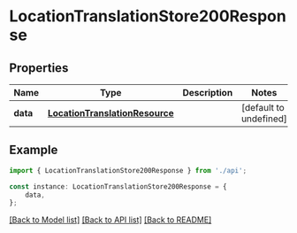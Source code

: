 # LocationTranslationStore200Response


## Properties

Name | Type | Description | Notes
------------ | ------------- | ------------- | -------------
**data** | [**LocationTranslationResource**](LocationTranslationResource.md) |  | [default to undefined]

## Example

```typescript
import { LocationTranslationStore200Response } from './api';

const instance: LocationTranslationStore200Response = {
    data,
};
```

[[Back to Model list]](../README.md#documentation-for-models) [[Back to API list]](../README.md#documentation-for-api-endpoints) [[Back to README]](../README.md)
